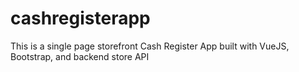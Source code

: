 # cashregisterapp
 This is a single page storefront Cash Register App built with VueJS, Bootstrap, and backend store API

